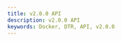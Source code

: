 ```yaml
---
title: v2.0.0 API
description: v2.0.0 API
keywords: Docker, DTR, API, v2.0.0
---
```

<div class="swagger-section">
  
<div id="swagger-ui-container" class="swagger-ui-wrap"></div>

  
  <link href='custom/custom.css' media='screen' rel='stylesheet' type='text/css' />
  
  <link href='css/typography.css' media='screen' rel='stylesheet' type='text/css' />
  
  <link href='css/reset.css' media='screen' rel='stylesheet' type='text/css' />
  
  <link href='css/screen.css' media='screen' rel='stylesheet' type='text/css' />
  
  <link href='css/reset.css' media='print' rel='stylesheet' type='text/css' />
  
  <link href='css/print.css' media='print' rel='stylesheet' type='text/css' />
  

<script src='lib/jquery-1.8.0.min.js' type='text/javascript'></script>
<script src='lib/jquery.slideto.min.js' type='text/javascript'></script>
<script src='lib/jquery.wiggle.min.js' type='text/javascript'></script>
<script src='lib/jquery.ba-bbq.min.js' type='text/javascript'></script>
<script src='lib/handlebars-2.0.0.js' type='text/javascript'></script>
<script src='lib/underscore-min.js' type='text/javascript'></script>
<script src='lib/backbone-min.js' type='text/javascript'></script>
<script src='swagger-ui.min.js' type='text/javascript'></script>
<script src='lib/highlight.7.3.pack.js' type='text/javascript'></script>
<script src='lib/marked.js' type='text/javascript'></script>
<script src='lib/swagger-oauth.js' type='text/javascript'></script>
<script src='main.js' type='text/javascript'></script>
</div>